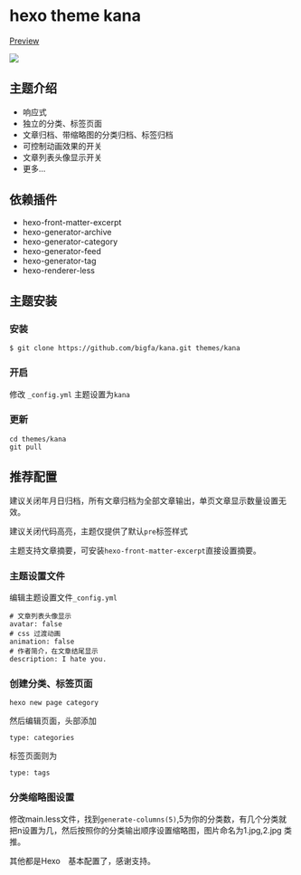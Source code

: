 # hexo theme kana

[Preview](https://bigfa.github.io/kana/)

![](https://raw.githubusercontent.com/bigfa/kana/screenshot/kana.jpg)

## 主题介绍
+ 响应式
+ 独立的分类、标签页面
+ 文章归档、带缩略图的分类归档、标签归档
+ 可控制动画效果的开关
+ 文章列表头像显示开关
+ 更多...

## 依赖插件
+ hexo-front-matter-excerpt
+ hexo-generator-archive
+ hexo-generator-category
+ hexo-generator-feed
+ hexo-generator-tag
+ hexo-renderer-less

## 主题安装

### 安装

```
$ git clone https://github.com/bigfa/kana.git themes/kana

```

### 开启

修改 `_config.yml` 主题设置为`kana`

### 更新

```
cd themes/kana
git pull

```

## 推荐配置

建议关闭年月日归档，所有文章归档为全部文章输出，单页文章显示数量设置无效。

建议关闭代码高亮，主题仅提供了默认`pre`标签样式

主题支持文章摘要，可安装`hexo-front-matter-excerpt`直接设置摘要。

### 主题设置文件

编辑主题设置文件`_config.yml`

```
# 文章列表头像显示
avatar: false
# css 过渡动画
animation: false
# 作者简介，在文章结尾显示
description: I hate you.
```

### 创建分类、标签页面

```
hexo new page category
```

然后编辑页面，头部添加

```
type: categories
```
标签页面则为

```
type: tags
```

### 分类缩略图设置

修改main.less文件，找到`generate-columns(5)`,5为你的分类数，有几个分类就把n设置为几，然后按照你的分类输出顺序设置缩略图，图片命名为1.jpg,2.jpg 类推。

其他都是Hexo　基本配置了，感谢支持。